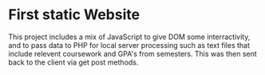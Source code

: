 # First static Website
This project includes a mix of JavaScript to give DOM some interractivity, and to pass data to PHP for local server processing
such as text files that include relevent coursework and GPA's from semesters. This was then sent back to the client via get post
methods.
